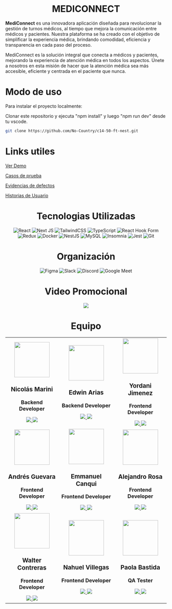<h1 align="center">MEDICONNECT</h1>

**MediConnect** es una innovadora aplicación diseñada para revolucionar la gestión de turnos médicos, al tiempo que mejora la comunicación entre médicos y pacientes. Nuestra plataforma se ha creado con el objetivo de simplificar la experiencia médica, brindando comodidad, eficiencia y transparencia en cada paso del proceso.

MediConnect es la solución integral que conecta a médicos y pacientes, mejorando la experiencia de atención médica en todos los aspectos. Únete a nosotros en esta misión de hacer que la atención médica sea más accesible, eficiente y centrada en el paciente que nunca.

# Modo de uso

Para instalar el proyecto localmente: 

Clonar este repositorio y ejecuta "npm install" y luego "npm run dev" desde tu vscode.
   ```sh
   git clone https://github.com/No-Country/c14-50-ft-nest.git
   ```

# Links utiles

<a href="https://frontend-no-country-actual.onrender.com/">Ver Demo</a>

<a href="https://drive.google.com/drive/folders/1ldvFnCYO9syiX2dsMPXNCkh6YrHpu6Ef?usp=drive_link">Casos de prueba</a>

<a href="https://drive.google.com/drive/folders/1BpWqUoebs_KLzFTlaD-b3QHDakfpWSGN?lfhs=2">Evidencias de defectos</a>

<a href="https://drive.google.com/drive/folders/1ZxJLnXuup5vFMmgN_P960tNKhNMfpt9K?lfhs=2">Historias de Usuario</a>

<div align="center">

# Tecnologias Utilizadas
![React](https://img.shields.io/badge/react-%2320232a.svg?style=for-the-badge&logo=react&logoColor=%2361DAFB)
![Next JS](https://img.shields.io/badge/Next-black?style=for-the-badge&logo=next.js&logoColor=white)
![TailwindCSS](https://img.shields.io/badge/tailwindcss-%2338B2AC.svg?style=for-the-badge&logo=tailwind-css&logoColor=white)
![TypeScript](https://img.shields.io/badge/typescript-%23007ACC.svg?style=for-the-badge&logo=typescript&logoColor=white)
![React Hook Form](https://img.shields.io/badge/React%20Hook%20Form-%23EC5990.svg?style=for-the-badge&logo=reacthookform&logoColor=white)
![Redux](https://img.shields.io/badge/redux-%23593d88.svg?style=for-the-badge&logo=redux&logoColor=white)
![Docker](https://img.shields.io/badge/docker-%230db7ed.svg?style=for-the-badge&logo=docker&logoColor=white)
![NestJS](https://img.shields.io/badge/nestjs-%23E0234E.svg?style=for-the-badge&logo=nestjs&logoColor=white)
![MySQL](https://img.shields.io/badge/mysql-%2300f.svg?style=for-the-badge&logo=mysql&logoColor=white)
![Insomnia](https://img.shields.io/badge/Insomnia-black?style=for-the-badge&logo=insomnia&logoColor=5849BE)
![Jest](https://img.shields.io/badge/-jest-%23C21325?style=for-the-badge&logo=jest&logoColor=white)
![Git](https://img.shields.io/badge/git-%23F05033.svg?style=for-the-badge&logo=git&logoColor=white)

# Organización
![Figma](https://img.shields.io/badge/figma-%23F24E1E.svg?style=for-the-badge&logo=figma&logoColor=white)
![Slack](https://img.shields.io/badge/Slack-4A154B?style=for-the-badge&logo=slack&logoColor=white)
![Discord](https://img.shields.io/badge/Discord-%235865F2.svg?style=for-the-badge&logo=discord&logoColor=white)
![Google Meet](https://img.shields.io/badge/Google%20Meet-00897B?style=for-the-badge&logo=google-meet&logoColor=white)

</div>

<h1 align="center">Video Promocional</h1>

<p align="center">
<a href="https://www.youtube.com">
<img src="https://img.shields.io/badge/Video-C14_50_FT_NEST-red?style=for-the-badge&logo=youtube"/></a>
</p>

<div align="center">

<h1 align="center">Equipo</h1>
<table>
  <tbody>
    <tr>
      <td>
        <div align="center">
          <img src="https://ca.slack-edge.com/T02KS88FB0E-U05UGB1QMA4-38b7595816a8-512" width="110px"/>
          <div align="center">
            <h3>Nicolás Marini</h3>
            <strong>
              <p>Backend Developer</p>
            </strong>
            <a href="">
              <img src="https://img.shields.io/badge/github-%23121011.svg?style=for-the-badge&logo=github&logoColor=white"/>
            </a>
            <a href="">
              <img src="https://img.shields.io/badge/linkedin-%230077B5.svg?style=for-the-badge&logo=linkedin&logoColor=white"/>
            </a>
          </div>
        </div>
      </td>
      <td>
        <div align="center">
          <img src="https://ca.slack-edge.com/T02KS88FB0E-U02P14BAZ9V-gbce1118c833-512" width="110px"/>
          <div align="center">
            <h3>Edwin Arias</h3>
            <strong>
              <p>Backend Developer</p>
            </strong>
            <a href="">
              <img src="https://img.shields.io/badge/github-%23121011.svg?style=for-the-badge&logo=github&logoColor=white"/>
            </a>
            <a href="">
              <img src="https://img.shields.io/badge/linkedin-%230077B5.svg?style=for-the-badge&logo=linkedin&logoColor=white"/>
            </a>
          </div>
        </div>
      </td>
      <td>
        <div align="center">
          <img src="https://ca.slack-edge.com/T02KS88FB0E-U05U98FR42H-85de93e5ef2a-512" width="110px"/>
          <div align="center">
            <h3>Yordani Jimenez</h3>
            <strong>
              <p>Frontend Developer</p>
            </strong>
            <a href="">
              <img src="https://img.shields.io/badge/github-%23121011.svg?style=for-the-badge&logo=github&logoColor=white"/>
            </a>
            <a href="">
              <img src="https://img.shields.io/badge/linkedin-%230077B5.svg?style=for-the-badge&logo=linkedin&logoColor=white"/>
            </a>
          </div>
        </div>
      </td>
    </tr>
    <tr>
      <td>
        <div align="center">
          <img src="https://ca.slack-edge.com/T02KS88FB0E-U05UQQWA6RF-213b12c62eb6-512" width="110px"/>
          <div align="center">
            <h3>Andrés Guevara</h3>
            <strong>
              <p>Frontend Developer</p>
            </strong>
            <a href="">
              <img src="https://img.shields.io/badge/github-%23121011.svg?style=for-the-badge&logo=github&logoColor=white"/>
            </a>
            <a href="">
              <img src="https://img.shields.io/badge/linkedin-%230077B5.svg?style=for-the-badge&logo=linkedin&logoColor=white"/>
            </a>
          </div>
        </div>
      </td>
      <td>
        <div align="center">
          <img src="https://ca.slack-edge.com/T02KS88FB0E-U05TBMJH6E7-e3c5c7282e9f-512" width="110px"/>
          <div align="center">
            <h3>Emmanuel Canqui</h3>
            <strong>
              <p>Frontend Developer</p>
            </strong>
            <a href="">
              <img src="https://img.shields.io/badge/github-%23121011.svg?style=for-the-badge&logo=github&logoColor=white"/>
            </a>
            <a href="">
              <img src="https://img.shields.io/badge/linkedin-%230077B5.svg?style=for-the-badge&logo=linkedin&logoColor=white"/>
            </a>
          </div>
        </div>
      </td>
      <td>
        <div align="center">
          <img src="https://ca.slack-edge.com/T02KS88FB0E-U05NU2E43PH-d7ed29977805-512" width="110px"/>
          <div align="center">
            <h3>Alejandro Rosa</h3>
            <strong>
              <p>Frontend Developer</p>
            </strong>
            <a href="https://www.github.com/samotSama" target="_blank">
              <img src="https://img.shields.io/badge/github-%23121011.svg?style=for-the-badge&logo=github&logoColor=white"/>
            </a>
            <a href="https://www.linkedin.com/in/h-alejandro-rosa/" target="_blank">
              <img src="https://img.shields.io/badge/linkedin-%230077B5.svg?style=for-the-badge&logo=linkedin&logoColor=white"/>
            </a>
          </div>
        </div>
      </td>
    </tr>
    <tr>
      <td>
        <div align="center">
          <img src="https://ca.slack-edge.com/T02KS88FB0E-U05R5AAJ59N-4b47320459b1-512" width="110px"/>
          <div align="center">
            <h3>Walter Contreras</h3>
            <strong>
              <p>Frontend Developer</p>
            </strong>
            <a href="">
              <img src="https://img.shields.io/badge/github-%23121011.svg?style=for-the-badge&logo=github&logoColor=white"/>
            </a>
            <a href="">
              <img src="https://img.shields.io/badge/linkedin-%230077B5.svg?style=for-the-badge&logo=linkedin&logoColor=white"/>
            </a>
          </div>
        </div>
      </td>
      <td>
        <div align="center">
          <img src="https://ca.slack-edge.com/T02KS88FB0E-U05U97AE0N9-d2143a993829-512" width="110px"/>
          <div align="center">
            <h3>Nahuel Villegas</h3>
            <strong>
              <p>Frontend Developer</p>
            </strong>
            <a href="https://github.com/Nahu258">
              <img src="https://img.shields.io/badge/github-%23121011.svg?style=for-the-badge&logo=github&logoColor=white"/>
            </a>
            <a href="https://www.linkedin.com/in/villegasnahuel/">
              <img src="https://img.shields.io/badge/linkedin-%230077B5.svg?style=for-the-badge&logo=linkedin&logoColor=white"/>
            </a>
          </div>
        </div>
      </td>
      <td>
        <div align="center">
          <img src="https://ca.slack-edge.com/T02KS88FB0E-U05SVNR5RUN-244848714216-512" width="110px"/>
          <div align="center">
            <h3>Paola Bastida</h3>
            <strong>
              <p>QA Tester</p>
            </strong>
            <a href="https://github.com/PaoBasQA">
              <img src="https://img.shields.io/badge/github-%23121011.svg?style=for-the-badge&logo=github&logoColor=white"/>
            </a>
            <a href="https://www.linkedin.com/in/paola-bastida-qa/">
              <img src="https://img.shields.io/badge/linkedin-%230077B5.svg?style=for-the-badge&logo=linkedin&logoColor=white"/>
            </a>
          </div>
        </div>
      </td>
    </tr>
  </tbody>
</table>

</div>
